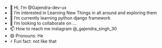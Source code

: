 - 👋 Hi, I’m @Gajendra-dev-ux
- 👀 I’m interested in Learning New Things in all around and exploring them
- 🌱 I’m currently learning python django framework
- 💞️ I’m looking to collaborate on ...
- 📫 How to reach me instagram @_gajendra_singh_30
- 😄 Pronouns: He
- ⚡ Fun fact: not like that

<!---
Gajendra-dev-ux/Gajendra-dev-ux is a ✨ special ✨ repository because its `README.md` (this file) appears on your GitHub profile.
You can click the Preview link to take a look at your changes.
--->
